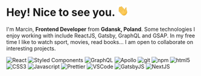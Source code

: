<h1>Hey! Nice to see you.</a> <img  src="https://raw.githubusercontent.com/ABSphreak/ABSphreak/master/gifs/Hi.gif" width="30px"></h1>

I'm Marcin, **Frontend Developer** from **Gdansk, Poland**.
Some technologies I enjoy working with include ReactJS, Gatsby, GraphQL and GSAP.
In my free time I like to watch sport, movies, read books...
I am open to collaborate on interesting projects.

<p>

<img alt="React" src="https://img.shields.io/badge/-React-45b8d8?style=flat-square&logo=react&logoColor=white" />
<img alt="Styled Components" src="https://img.shields.io/badge/-Styled_Components-db7092?style=flat-square&logo=styled-components&logoColor=white" />
 <img alt="GraphQL" src="https://img.shields.io/badge/-GraphQL-E10098?style=flat-square&logo=graphql&logoColor=white" />
  <img alt="Apollo" src="https://img.shields.io/badge/-Apollo%20GraphQL-311C87?style=flat-square&logo=apollo-graphql&logoColor=white" />
  <img alt="git" src="https://img.shields.io/badge/-Git-F05032?style=flat-square&logo=git&logoColor=white" />
    <img alt="npm" src="https://img.shields.io/badge/-NPM-CB3837?style=flat-square&logo=npm&logoColor=white" />
     <img alt="html5" src="https://img.shields.io/badge/-HTML5-E34F26?style=flat-square&logo=html5&logoColor=white" />
     <img alt="CSS3" src="https://img.shields.io/badge/-CSS3-1572B6?style=flat-square&logo=css3&logoColor=white" />
     <img alt="Javascript" src="https://img.shields.io/badge/-JS-F7DF1E?style=flat-square&logo=javascript&logoColor=white" />
<img alt="Prettier" src="https://img.shields.io/badge/-Prettier-F7B93E?style=flat-square&logo=prettier&logoColor=white" />
<img alt="VSCode" src="https://img.shields.io/badge/-VSCode-007ACC?style=flat-square&logo=visual-studio-code&logoColor=white" />
<img alt="GatsbyJS" src="https://img.shields.io/badge/-Gatsby-663399?style=flat-square&logo=gatsby&logoColor=white" />
<img alt="NextJS" src="https://img.shields.io/badge/-NextJS-000000?style=flat-square&logo=next.js&logoColor=white" />

</p>
